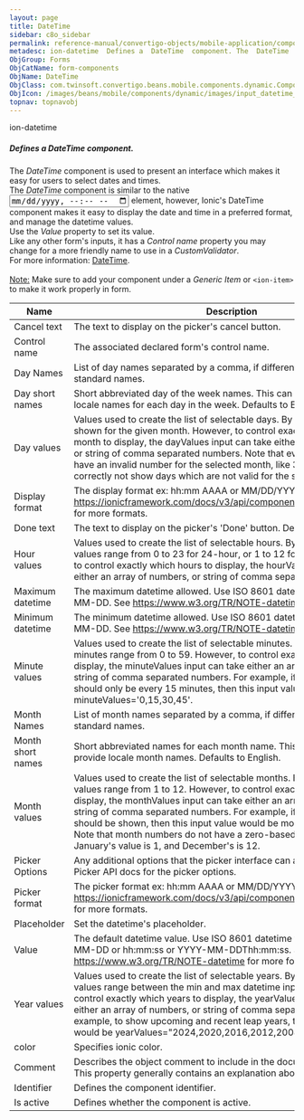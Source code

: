 ```yaml
---
layout: page
title: DateTime
sidebar: c8o_sidebar
permalink: reference-manual/convertigo-objects/mobile-application/components/form-components/datetime/
metadesc: ion-datetime  Defines a  DateTime  component. The  DateTime  component is used to present an interface which makes it easy for users to select dates a
ObjGroup: Forms
ObjCatName: form-components
ObjName: DateTime
ObjClass: com.twinsoft.convertigo.beans.mobile.components.dynamic.ComponentManager$1
ObjIcon: /images/beans/mobile/components/dynamic/images/input_datetime_32x32.png
topnav: topnavobj
---
```

ion-datetime<br/>

##### Defines a <i>DateTime</i> component.<br/>
The <i>DateTime</i> component is used to present an interface which makes it easy for users to select dates and times.<br/>
The <i>DateTime</i> component is similar to the native <input type='datetime-local'> element, however, Ionic&apos;s DateTime component makes it easy to display the date and time in a preferred format, and manage the datetime values.<br/>
Use the <i>Value</i> property to set its value.<br/>
Like any other form's inputs, it has a <i>Control name</i> property you may change for a more friendly name to use in a <i>CustomValidator</i>.<br/>
For more information: <a href='https://ionicframework.com/docs/v3/components/#datetime' target='_blank'>DateTime</a>.<br/>
<br/>
<span class='orangetwinsoft'><u>Note:</u></span> Make sure to add your component under a <i>Generic Item</i> or <code>&lt;ion-item&gt;</code> to make it work properly in form.

Name | Description 
--- | ---
Cancel text | The text to display on the picker's cancel button.
Control name | The associated declared form's control name.
Day Names | List of day names separated by a comma, if different from English standard names.
Day short names | Short abbreviated day of the week names. This can be used to provide locale names for each day in the week. Defaults to English.
Day values | Values used to create the list of selectable days. By default every day is shown for the given month. However, to control exactly which days of the month to display, the dayValues input can take either an array of numbers, or string of comma separated numbers. Note that even if the array days have an invalid number for the selected month, like 31 in February, it will correctly not show days which are not valid for the selected month.
Display format | The display format ex: hh:mm AAAA or  MM/DD/YYYY see https://ionicframework.com/docs/v3/api/components/datetime/DateTime/ for more formats.
Done text | The text to display on the picker's 'Done' button. Default: Done.
Hour values | Values used to create the list of selectable hours. By default the hour values range from 0 to 23 for 24-hour, or 1 to 12 for 12-hour. However, to control exactly which hours to display, the hourValues input can take either an array of numbers, or string of comma separated numbers.
Maximum datetime | The maximum datetime allowed. Use ISO 8601 datetime format YYYY-MM-DD. See https://www.w3.org/TR/NOTE-datetime for more formats.
Minimum datetime | The minimum datetime allowed. Use ISO 8601 datetime format YYYY-MM-DD. See https://www.w3.org/TR/NOTE-datetime for more formats.
Minute values | Values used to create the list of selectable minutes. By default the minutes range from 0 to 59. However, to control exactly which minutes to display, the minuteValues input can take either an array of numbers, or string of comma separated numbers. For example, if the minute selections should only be every 15 minutes, then this input value would be minuteValues='0,15,30,45'.
Month Names | List of month names separated by a comma, if different from English standard names.
Month short names | Short abbreviated names for each month name. This can be used to provide locale month names. Defaults to English.
Month values | Values used to create the list of selectable months. By default the month values range from 1 to 12. However, to control exactly which months to display, the monthValues input can take either an array of numbers, or string of comma separated numbers. For example, if only summer months should be shown, then this input value would be monthValues="6,7,8". Note that month numbers do not have a zero-based index, meaning January's value is 1, and December's is 12.
Picker Options | Any additional options that the picker interface can accept. See the Ionic Picker API docs for the picker options.
Picker format | The picker format ex: hh:mm AAAA or  MM/DD/YYYY see https://ionicframework.com/docs/v3/api/components/datetime/DateTime/ for more formats.
Placeholder | Set the datetime's placeholder.
Value | The default datetime value. Use ISO 8601 datetime format like YYYY-MM-DD or hh:mm:ss or YYYY-MM-DDThh:mm:ss. See https://www.w3.org/TR/NOTE-datetime for more formats.
Year values | Values used to create the list of selectable years. By default the year values range between the min and max datetime inputs. However, to control exactly which years to display, the yearValues input can take either an array of numbers, or string of comma separated numbers. For example, to show upcoming and recent leap years, then this input's value would be yearValues="2024,2020,2016,2012,2008".
color | Specifies ionic color.
Comment | Describes the object comment to include in the documentation report.  This property generally contains an explanation about the object. 
Identifier | Defines the component identifier.  
Is active | Defines whether the component is active. 

